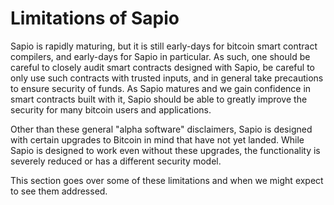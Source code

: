# Limitations of Sapio

Sapio is rapidly maturing, but it is still early-days for bitcoin smart
contract compilers, and early-days for Sapio in particular. As such, one
should be careful to closely audit smart contracts designed with Sapio, be
careful to only use such contracts with trusted inputs, and in general take
precautions to ensure security of funds. As Sapio matures and we gain
confidence in smart contracts built with it, Sapio should be able to greatly
improve the security for many bitcoin users and applications.

Other than these general "alpha software" disclaimers, Sapio is designed with
certain upgrades to Bitcoin in mind that have not yet landed. While Sapio is
designed to work even without these upgrades, the functionality is severely
reduced or has a different security model.

This section goes over some of these limitations and when we might expect to
see them addressed.